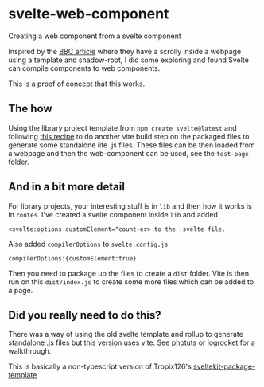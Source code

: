 # svelte-web-component
Creating a web component from a svelte component

Inspired by the [BBC article](https://www.bbc.co.uk/news/uk-politics-67361138) where they have a scrolly inside a webpage using a template and shadow-root, I did some exploring and found Svelte can compile components to web components. 

This is a proof of concept that this works. 

## The how
Using the library project template from `npm create svelte@latest` and following [this recipe](https://github.com/sveltejs/kit/issues/10320#issue-1789185724) to do another vite build step on the packaged files to generate some standalone iife .js files. These files can be then loaded from a webpage and then the web-component can be used, see the `test-page` folder.

## And in a bit more detail
For library projects, your interesting stuff is in `lib` and then how it works is in `routes`. I've created a svelte component inside `lib` and added
```
<svelte:options customElement="count-er> to the .svelte file.
```

Also added `compilerOptions` to `svelte.config.js`
```
compilerOptions:{customElement:true}
```

Then you need to package up the files to create a `dist` folder. Vite is then run on this `dist/index.js` to create some more files which can be added to a page.

## Did you really need to do this?
There was a way of using the old svelte template and rollup to generate standalone .js files but this version uses vite. See [phptuts](https://phptuts.github.io/svelte-docs/webcomponents/) or [logrocket](https://blog.logrocket.com/build-web-components-svelte/#building-your-web-components) for a walkthrough.

This is basically a non-typescript version of Tropix126's [sveltekit-package-template](https://github.com/Tropix126/sveltekit-package-template/tree/master)